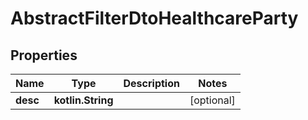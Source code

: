 
# AbstractFilterDtoHealthcareParty

## Properties
Name | Type | Description | Notes
------------ | ------------- | ------------- | -------------
**desc** | **kotlin.String** |  |  [optional]



